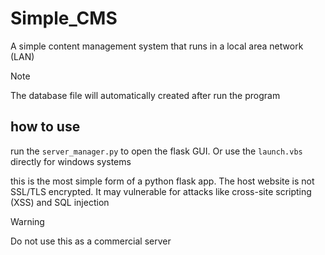 # Simple_CMS
A simple content management system that runs in a local area network (LAN)

> [!NOTE]
> The database file will automatically created after run the program

## how to use
run the `server_manager.py` to open the flask GUI. Or use the `launch.vbs` directly for windows systems

this is the most simple form of a python flask app. The host website is not SSL/TLS encrypted. It may vulnerable for attacks like cross-site scripting (XSS) and SQL injection

> [!WARNING]
> Do not use this as a commercial server

